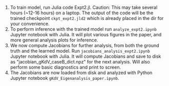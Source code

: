 1. To train model, run Julia code Expt2.jl. Caution: This may take several hours (~12-16 hours) on a laptop.  The output of the code will be the trained checkpoint ```ckpt_expt2.jld2``` which is already placed in the dir for your convenience.
2. To perform inference with the trained model run ```analyze_expt2.ipynb``` Jupyter notebook with Julia. It will plot various figures in the paper, and more general analysis plots for inference. 
3. We now compute Jacobians for further analysis, from both the ground truth and the learned model. Run ```jacobians_analysis_expt2.ipynb``` Jupyter notebook with Julia. It will compute Jacobians and save to disk as "jacobian_gKdV_caseB_dict.npz" for the next analysis. Will also perform some basic diagnostics and print to screen.
4. The Jacobians are now loaded from disk and analyzed with Python Jupyter notebook ```gKdV_Eigenanalysis_paper.ipynb```.